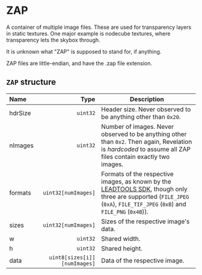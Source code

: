 # ZAP

A container of multiple image files. These are used for transparency layers in static textures. One major example is nodecube textures, where transparency lets the skybox through.

It is unknown what "ZAP" is supposed to stand for, if anything.

ZAP files are little-endian, and have the .zap file extension.

## `ZAP` structure

| Name | Type | Description |
| :-- | --: | --- |
| hdrSize | `uint32` | Header size. Never observed to be anything other than `0x20`. |
| nImages | `uint32` | Number of images. Never observed to be anything other than `0x2`. Then again, Revelation is _hardcoded_ to assume all ZAP files contain exactly two images. |
| formats | `uint32[numImages]` | Formats of the respective images, as known by the [LEADTOOLS SDK](https://www.leadtools.com/help/sdk/main/api), though only three are supported (`FILE_JPEG` (`0xA`), `FILE_TIF_JPEG` (`0xB`) and `FILE_PNG` (`0x4B`)). |
| sizes | `uint32[numImages]` | Sizes of the respective image's data. |
| w | `uint32` | Shared width. |
| h | `uint32` | Shared height. |
| data | `uint8[sizes[i]][numImages]` | Data of the respective image. |
